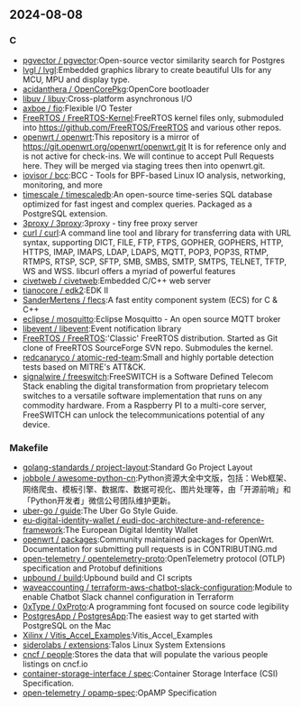 ## 2024-08-08

### C

* [pgvector / pgvector](https://github.com/pgvector/pgvector):Open-source vector similarity search for Postgres
* [lvgl / lvgl](https://github.com/lvgl/lvgl):Embedded graphics library to create beautiful UIs for any MCU, MPU and display type.
* [acidanthera / OpenCorePkg](https://github.com/acidanthera/OpenCorePkg):OpenCore bootloader
* [libuv / libuv](https://github.com/libuv/libuv):Cross-platform asynchronous I/O
* [axboe / fio](https://github.com/axboe/fio):Flexible I/O Tester
* [FreeRTOS / FreeRTOS-Kernel](https://github.com/FreeRTOS/FreeRTOS-Kernel):FreeRTOS kernel files only, submoduled into https://github.com/FreeRTOS/FreeRTOS and various other repos.
* [openwrt / openwrt](https://github.com/openwrt/openwrt):This repository is a mirror of https://git.openwrt.org/openwrt/openwrt.git It is for reference only and is not active for check-ins. We will continue to accept Pull Requests here. They will be merged via staging trees then into openwrt.git.
* [iovisor / bcc](https://github.com/iovisor/bcc):BCC - Tools for BPF-based Linux IO analysis, networking, monitoring, and more
* [timescale / timescaledb](https://github.com/timescale/timescaledb):An open-source time-series SQL database optimized for fast ingest and complex queries. Packaged as a PostgreSQL extension.
* [3proxy / 3proxy](https://github.com/3proxy/3proxy):3proxy - tiny free proxy server
* [curl / curl](https://github.com/curl/curl):A command line tool and library for transferring data with URL syntax, supporting DICT, FILE, FTP, FTPS, GOPHER, GOPHERS, HTTP, HTTPS, IMAP, IMAPS, LDAP, LDAPS, MQTT, POP3, POP3S, RTMP, RTMPS, RTSP, SCP, SFTP, SMB, SMBS, SMTP, SMTPS, TELNET, TFTP, WS and WSS. libcurl offers a myriad of powerful features
* [civetweb / civetweb](https://github.com/civetweb/civetweb):Embedded C/C++ web server
* [tianocore / edk2](https://github.com/tianocore/edk2):EDK II
* [SanderMertens / flecs](https://github.com/SanderMertens/flecs):A fast entity component system (ECS) for C & C++
* [eclipse / mosquitto](https://github.com/eclipse/mosquitto):Eclipse Mosquitto - An open source MQTT broker
* [libevent / libevent](https://github.com/libevent/libevent):Event notification library
* [FreeRTOS / FreeRTOS](https://github.com/FreeRTOS/FreeRTOS):'Classic' FreeRTOS distribution. Started as Git clone of FreeRTOS SourceForge SVN repo. Submodules the kernel.
* [redcanaryco / atomic-red-team](https://github.com/redcanaryco/atomic-red-team):Small and highly portable detection tests based on MITRE's ATT&CK.
* [signalwire / freeswitch](https://github.com/signalwire/freeswitch):FreeSWITCH is a Software Defined Telecom Stack enabling the digital transformation from proprietary telecom switches to a versatile software implementation that runs on any commodity hardware. From a Raspberry PI to a multi-core server, FreeSWITCH can unlock the telecommunications potential of any device.

### Makefile

* [golang-standards / project-layout](https://github.com/golang-standards/project-layout):Standard Go Project Layout
* [jobbole / awesome-python-cn](https://github.com/jobbole/awesome-python-cn):Python资源大全中文版，包括：Web框架、网络爬虫、模板引擎、数据库、数据可视化、图片处理等，由「开源前哨」和「Python开发者」微信公号团队维护更新。
* [uber-go / guide](https://github.com/uber-go/guide):The Uber Go Style Guide.
* [eu-digital-identity-wallet / eudi-doc-architecture-and-reference-framework](https://github.com/eu-digital-identity-wallet/eudi-doc-architecture-and-reference-framework):The European Digital Identity Wallet
* [openwrt / packages](https://github.com/openwrt/packages):Community maintained packages for OpenWrt. Documentation for submitting pull requests is in CONTRIBUTING.md
* [open-telemetry / opentelemetry-proto](https://github.com/open-telemetry/opentelemetry-proto):OpenTelemetry protocol (OTLP) specification and Protobuf definitions
* [upbound / build](https://github.com/upbound/build):Upbound build and CI scripts
* [waveaccounting / terraform-aws-chatbot-slack-configuration](https://github.com/waveaccounting/terraform-aws-chatbot-slack-configuration):Module to enable Chatbot Slack channel configuration in Terraform
* [0xType / 0xProto](https://github.com/0xType/0xProto):A programming font focused on source code legibility
* [PostgresApp / PostgresApp](https://github.com/PostgresApp/PostgresApp):The easiest way to get started with PostgreSQL on the Mac
* [Xilinx / Vitis_Accel_Examples](https://github.com/Xilinx/Vitis_Accel_Examples):Vitis_Accel_Examples
* [siderolabs / extensions](https://github.com/siderolabs/extensions):Talos Linux System Extensions
* [cncf / people](https://github.com/cncf/people):Stores the data that will populate the various people listings on cncf.io
* [container-storage-interface / spec](https://github.com/container-storage-interface/spec):Container Storage Interface (CSI) Specification.
* [open-telemetry / opamp-spec](https://github.com/open-telemetry/opamp-spec):OpAMP Specification
